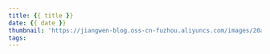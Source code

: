 ```yaml
---
title: {{ title }}
date: {{ date }}
thumbnail: 'https://jiangwen-blog.oss-cn-fuzhou.aliyuncs.com/images/20ab6cb5cef84475ad912705b3d5da51.webp'
tags:
---
```

